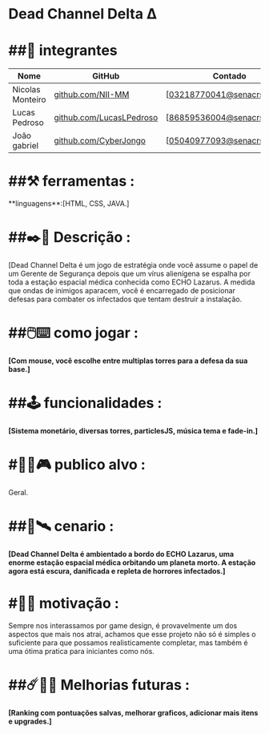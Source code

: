 <H1>Dead Channel Delta Δ</h1>

<H1>##👥 integrantes</H1> 

|Nome            |GitHub                                                      |Contado                     |
|----------------|------------------------------------------------------------|----------------------------|
|Nicolas Monteiro|[github.com/NII-MM](https://githun.com/NII-MM)              |[03218770041@senacrs.edu.br]|
|Lucas Pedroso   |[github.com/LucasLPedroso](https://github.com/LucasLPedroso)|[86859536004@senacrs.edu.br]|
|João gabriel    |[github.com/CyberJongo](https://github.com/CyberJongo)      |[05040977093@senacrs.edu.br]|



<H1>##⚒️ ferramentas : </h1>
**linguagens**:[HTML, CSS, JAVA.]

<H1>##✒️📜 Descrição :</h1>

[Dead Channel Delta é um jogo de estratégia onde você assume o papel de um Gerente de Segurança depois que um vírus alienígena se espalha por toda a estação espacial médica conhecida como ECHO Lazarus. A medida que ondas de inimigos aparacem, você é encarregado de posicionar defesas para combater os infectados que tentam destruir a instalação.

<H1>##🖱️⌨️ como jogar :</h1>

**[Com mouse, você escolhe entre multiplas torres para a defesa da sua base.]**

<H1>##🕹️ funcionalidades :</h1>

**[Sistema monetário, diversas torres, particlesJS, música tema e fade-in.]**

<H1>#🧍‍♂️🎮 publico alvo :</h1>

Geral.

<H1>##🌌🛰️ cenario : </h1>

**[Dead Channel Delta é ambientado a bordo do ECHO Lazarus, uma enorme estação espacial médica orbitando um planeta morto. A estação agora está escura, danificada e repleta de horrores infectados.]**

<H1>#👾✊ motivação :</h1>

Sempre nos interassamos por game design, é provavelmente um dos aspectos que mais nos atrai, achamos que esse projeto não só é simples o suficiente para que possamos realisticamente completar, mas também é uma ótima pratica para iniciantes como nós.

<H1>##☄️🤖🚀 Melhorias futuras : </h1>

**[Ranking com pontuações salvas, melhorar graficos, adicionar mais itens e upgrades.]**
